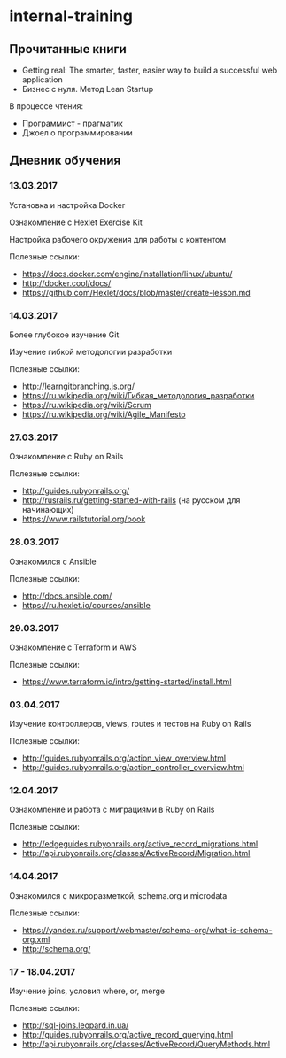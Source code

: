 # internal-training

## Прочитанные книги
* Getting real: The smarter, faster, easier way to build a successful web application
* Бизнес с нуля. Метод Lean Startup

В процессе чтения:
* Программист - прагматик
* Джоел о программировании

## Дневник обучения

### 13.03.2017

Установка и настройка Docker

Ознакомление с Hexlet Exercise Kit

Настройка рабочего окружения для работы с контентом

Полезные ссылки:
* https://docs.docker.com/engine/installation/linux/ubuntu/
* http://docker.cool/docs/
* https://github.com/Hexlet/docs/blob/master/create-lesson.md

### 14.03.2017

Более глубокое изучение Git

Изучение гибкой методологии разработки

Полезные ссылки:
* http://learngitbranching.js.org/
* https://ru.wikipedia.org/wiki/Гибкая_методология_разработки
* https://ru.wikipedia.org/wiki/Scrum
* https://ru.wikipedia.org/wiki/Agile_Manifesto


### 27.03.2017

Ознакомление c Ruby on Rails

Полезные ссылки:
* http://guides.rubyonrails.org/
* http://rusrails.ru/getting-started-with-rails (на русском для начинающих)
* https://www.railstutorial.org/book

### 28.03.2017

Ознакомился с Ansible

Полезные ссылки:
* http://docs.ansible.com/
* https://ru.hexlet.io/courses/ansible

### 29.03.2017

Ознакомление с Terraform и AWS

Полезные ссылки:
* https://www.terraform.io/intro/getting-started/install.html

### 03.04.2017

Изучение контроллеров, views, routes и тестов на Ruby on Rails

Полезные ссылки:
* http://guides.rubyonrails.org/action_view_overview.html
* http://guides.rubyonrails.org/action_controller_overview.html

### 12.04.2017

Ознакомление и работа с миграциями в Ruby on Rails

Полезные ссылки:
* http://edgeguides.rubyonrails.org/active_record_migrations.html
* http://api.rubyonrails.org/classes/ActiveRecord/Migration.html


### 14.04.2017

Ознакомился с микроразметкой, schema.org и microdata

Полезные ссылки:
* https://yandex.ru/support/webmaster/schema-org/what-is-schema-org.xml
* http://schema.org/

### 17 - 18.04.2017
Изучение joins, условия where, or, merge

Полезные ссылки:
* http://sql-joins.leopard.in.ua/
* http://guides.rubyonrails.org/active_record_querying.html
* http://api.rubyonrails.org/classes/ActiveRecord/QueryMethods.html
